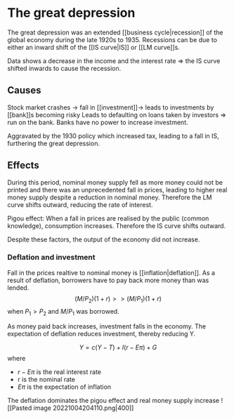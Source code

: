 # The great depression
The great depression was an extended [[business cycle|recession]] of the global economy during the late 1920s to 1935. Recessions can be due to either an inward shift of the [[IS curve|IS]] or [[LM curve]]s.

Data shows a decrease in the income and the interest rate => the IS curve shifted inwards to cause the recession.

## Causes
Stock market crashes → fall in [[investment]]→ leads to investments by [[bank]]s becoming risky
Leads to defaulting on loans taken by investors ⇒ run on the bank. Banks have no power to increase investment.

Aggravated by the 1930 policy which increased tax, leading to a fall in IS, furthering the great depression.
## Effects
During this period, nominal money supply fell as more money could not be printed and there was an unprecedented fall in prices, leading to higher real money supply despite a reduction in nominal money. Therefore the LM curve shifts outward, reducing the rate of interest. 

Pigou effect: When a fall in prices are realised by the public (common knowledge), consumption increases. Therefore the IS curve shifts outward. 

Despite these factors, the output of the economy did not increase.

### Deflation and investment
Fall in the prices realtive to nominal money is [[inflation|deflation]]. As a result of deflation, borrowers have to pay back more money than was lended. $$(M/P_2)(1+r)>>(M/P_1)(1+r)$$ when $P_1>P_2$ and $M/P_1$ was borrowed.

As money paid back increases, investment falls in the economy. The expectation of deflation reduces investment, thereby reducing Y.

$$Y=c(Y-T)+I(r-E\pi)+G$$
where
- $r-E\pi$ is the real interest rate
- r is the nominal rate
- $E\pi$ is the expectation of inflation

The deflation dominates the pigou effect and real money supply increase
![[Pasted image 20221004204110.png|400]]
